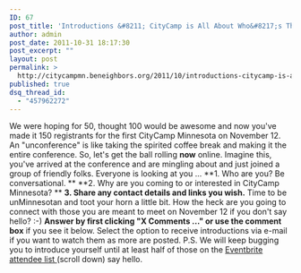 ```yaml
---
ID: 67
post_title: 'Introductions &#8211; CityCamp is All About Who&#8217;s There'
author: admin
post_date: 2011-10-31 18:17:30
post_excerpt: ""
layout: post
permalink: >
  http://citycampmn.beneighbors.org/2011/10/introductions-citycamp-is-all-about-whos-there/
published: true
dsq_thread_id:
  - "457962272"
---
```

We were hoping for 50, thought 100 would be awesome and now you've made it 150 registrants for the first CityCamp Minnesota on November 12. An "unconference" is like taking the spirited coffee break and making it the entire conference. So, let's get the ball rolling **now** online. Imagine this, you've arrived at the conference and are mingling about and just joined a group of friendly folks. Everyone is looking at you ... **1\. Who are you? Be conversational. ** **2\. Why are you coming to or interested in CityCamp Minnesota? ** **3\. Share any contact details and links you wish.** Time to be unMinnesotan and toot your horn a little bit. How the heck are you going to connect with those you are meant to meet on November 12 if you don't say hello? :-) **Answer by first clicking "X Comments ..." or use the comment box** if you see it below. Select the option to receive introductions via e-mail if you want to watch them as more are posted. P.S. We will keep bugging you to introduce yourself until at least half of those on the [Eventbrite attendee list ][1](scroll down) say hello.

 [1]: http://citycampmn.eventbrite.com/